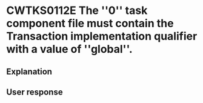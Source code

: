 # CWTKS0112E The ''0'' task component file must contain the Transaction implementation qualifier with a value of ''global''.

## Explanation

## User response